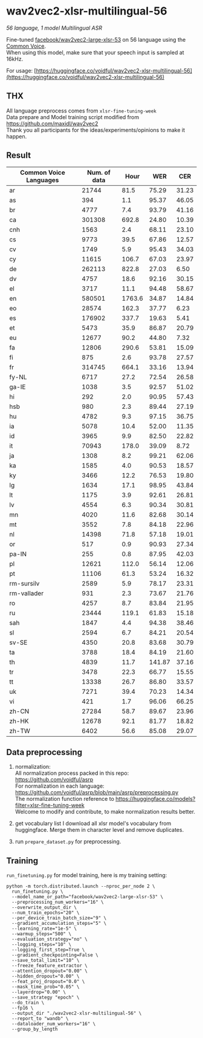 # wav2vec2-xlsr-multilingual-56

*56 language, 1 model Multilingual ASR*

Fine-tuned [facebook/wav2vec2-large-xlsr-53](https://huggingface.co/facebook/wav2vec2-large-xlsr-53) on 56 language using the [Common Voice](https://huggingface.co/datasets/common_voice).  
When using this model, make sure that your speech input is sampled at 16kHz.

For usage: [https://huggingface.co/voidful/wav2vec2-xlsr-multilingual-56](https://huggingface.co/voidful/wav2vec2-xlsr-multilingual-56)

## THX
All language preprocess comes from `xlsr-fine-tuning-week`  
Data prepare and Model training script modified from https://github.com/maxidl/wav2vec2   
Thank you all participants for the ideas/experiments/opinions to make it happen.   

## Result
| Common Voice Languages | Num. of data | Hour   | WER    | CER   |
|------------------------|--------------|--------|--------|-------|
| ar                     | 21744        | 81.5   | 75.29  | 31.23 |
| as                     | 394          | 1.1    | 95.37  | 46.05 |
| br                     | 4777         | 7.4    | 93.79  | 41.16 |
| ca                     | 301308       | 692.8  | 24.80  | 10.39 |
| cnh                    | 1563         | 2.4    | 68.11  | 23.10 |
| cs                     | 9773         | 39.5   | 67.86  | 12.57 |
| cv                     | 1749         | 5.9    | 95.43  | 34.03 |
| cy                     | 11615        | 106.7  | 67.03  | 23.97 |
| de                     | 262113       | 822.8  | 27.03  | 6.50  |
| dv                     | 4757         | 18.6   | 92.16  | 30.15 |
| el                     | 3717         | 11.1   | 94.48  | 58.67 |
| en                     | 580501       | 1763.6 | 34.87  | 14.84 |
| eo                     | 28574        | 162.3  | 37.77  | 6.23  |
| es                     | 176902       | 337.7  | 19.63  | 5.41  |
| et                     | 5473         | 35.9   | 86.87  | 20.79 |
| eu                     | 12677        | 90.2   | 44.80  | 7.32  |
| fa                     | 12806        | 290.6  | 53.81  | 15.09 |
| fi                     | 875          | 2.6    | 93.78  | 27.57 |
| fr                     | 314745       | 664.1  | 33.16  | 13.94 |
| fy-NL                  | 6717         | 27.2   | 72.54  | 26.58 |
| ga-IE                  | 1038         | 3.5    | 92.57  | 51.02 |
| hi                     | 292          | 2.0    | 90.95  | 57.43 |
| hsb                    | 980          | 2.3    | 89.44  | 27.19 |
| hu                     | 4782         | 9.3    | 97.15  | 36.75 |
| ia                     | 5078         | 10.4   | 52.00  | 11.35 |
| id                     | 3965         | 9.9    | 82.50  | 22.82 |
| it                     | 70943        | 178.0  | 39.09  | 8.72  |
| ja                     | 1308         | 8.2    | 99.21  | 62.06 |
| ka                     | 1585         | 4.0    | 90.53  | 18.57 |
| ky                     | 3466         | 12.2   | 76.53  | 19.80 |
| lg                     | 1634         | 17.1   | 98.95  | 43.84 |
| lt                     | 1175         | 3.9    | 92.61  | 26.81 |
| lv                     | 4554         | 6.3    | 90.34  | 30.81 |
| mn                     | 4020         | 11.6   | 82.68  | 30.14 |
| mt                     | 3552         | 7.8    | 84.18  | 22.96 |
| nl                     | 14398        | 71.8   | 57.18  | 19.01 |
| or                     | 517          | 0.9    | 90.93  | 27.34 |
| pa-IN                  | 255          | 0.8    | 87.95  | 42.03 |
| pl                     | 12621        | 112.0  | 56.14  | 12.06 |
| pt                     | 11106        | 61.3   | 53.24  | 16.32 |
| rm-sursilv             | 2589         | 5.9    | 78.17  | 23.31 |
| rm-vallader            | 931          | 2.3    | 73.67  | 21.76 |
| ro                     | 4257         | 8.7    | 83.84  | 21.95 |
| ru                     | 23444        | 119.1  | 61.83  | 15.18 |
| sah                    | 1847         | 4.4    | 94.38  | 38.46 |
| sl                     | 2594         | 6.7    | 84.21  | 20.54 |
| sv-SE                  | 4350         | 20.8   | 83.68  | 30.79 |
| ta                     | 3788         | 18.4   | 84.19  | 21.60 |
| th                     | 4839         | 11.7   | 141.87 | 37.16 |
| tr                     | 3478         | 22.3   | 66.77  | 15.55 |
| tt                     | 13338        | 26.7   | 86.80  | 33.57 |
| uk                     | 7271         | 39.4   | 70.23  | 14.34 |
| vi                     | 421          | 1.7    | 96.06  | 66.25 |
| zh-CN                  | 27284        | 58.7   | 89.67  | 23.96 |
| zh-HK                  | 12678        | 92.1   | 81.77  | 18.82 |
| zh-TW                  | 6402         | 56.6   | 85.08  | 29.07 |


## Data preprocessing

1. normalization:  
All normalization process packed in this repo: https://github.com/voidful/asrp  
For normalization in each language: https://github.com/voidful/asrp/blob/main/asrp/preprocessing.py  
The normalization function reference to https://huggingface.co/models?filter=xlsr-fine-tuning-week  
Welcome to modify and contribute, to make normalization results better.
   
2. get vocabulary list
I download all xlsr model's vocabulary from huggingface. Merge them in character level and remove duplicates.
   
3. run `prepare_dataset.py` for preprocessing.

## Training
`run_finetuning.py` for model training, here is my training setting:

```shell
python -m torch.distributed.launch --nproc_per_node 2 \
  run_finetuning.py \
  --model_name_or_path="facebook/wav2vec2-large-xlsr-53" \
  --preprocessing_num_workers="16" \
  --overwrite_output_dir \
  --num_train_epochs="20" \
  --per_device_train_batch_size="9" \
  --gradient_accumulation_steps="5" \
  --learning_rate="1e-5" \
  --warmup_steps="500" \
  --evaluation_strategy="no" \
  --logging_steps="10" \
  --logging_first_step=True \
  --gradient_checkpointing=False \
  --save_total_limit="10" \
  --freeze_feature_extractor \
  --attention_dropout="0.00" \
  --hidden_dropout="0.00" \
  --feat_proj_dropout="0.0" \
  --mask_time_prob="0.05" \
  --layerdrop="0.00" \
  --save_strategy "epoch" \
  --do_train \
  --fp16 \
  --output_dir "./wav2vec2-xlsr-multilingual-56" \
  --report_to "wandb" \
  --dataloader_num_workers="16" \
  --group_by_length
```

